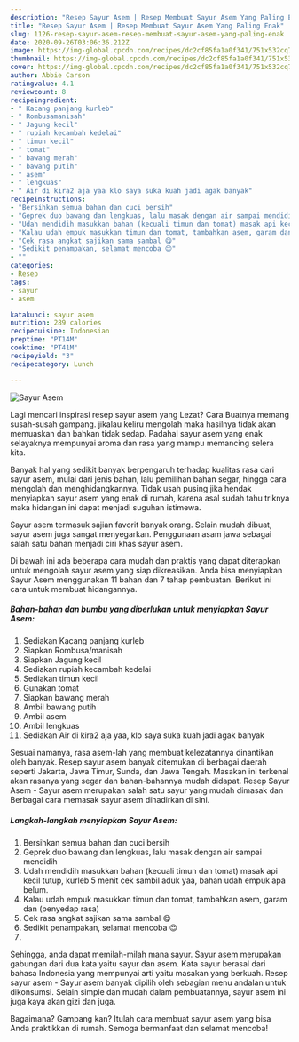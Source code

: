 ```yaml
---
description: "Resep Sayur Asem | Resep Membuat Sayur Asem Yang Paling Enak"
title: "Resep Sayur Asem | Resep Membuat Sayur Asem Yang Paling Enak"
slug: 1126-resep-sayur-asem-resep-membuat-sayur-asem-yang-paling-enak
date: 2020-09-26T03:06:36.212Z
image: https://img-global.cpcdn.com/recipes/dc2cf85fa1a0f341/751x532cq70/sayur-asem-foto-resep-utama.jpg
thumbnail: https://img-global.cpcdn.com/recipes/dc2cf85fa1a0f341/751x532cq70/sayur-asem-foto-resep-utama.jpg
cover: https://img-global.cpcdn.com/recipes/dc2cf85fa1a0f341/751x532cq70/sayur-asem-foto-resep-utama.jpg
author: Abbie Carson
ratingvalue: 4.1
reviewcount: 8
recipeingredient:
- " Kacang panjang kurleb"
- " Rombusamanisah"
- " Jagung kecil"
- " rupiah kecambah kedelai"
- " timun kecil"
- " tomat"
- " bawang merah"
- " bawang putih"
- " asem"
- " lengkuas"
- " Air di kira2 aja yaa klo saya suka kuah jadi agak banyak"
recipeinstructions:
- "Bersihkan semua bahan dan cuci bersih"
- "Geprek duo bawang dan lengkuas, lalu masak dengan air sampai mendidih"
- "Udah mendidih masukkan bahan (kecuali timun dan tomat) masak api kecil tutup, kurleb 5 menit cek sambil aduk yaa, bahan udah empuk apa belum."
- "Kalau udah empuk masukkan timun dan tomat, tambahkan asem, garam dan (penyedap rasa)"
- "Cek rasa angkat sajikan sama sambal 😋"
- "Sedikit penampakan, selamat mencoba 😌"
- ""
categories:
- Resep
tags:
- sayur
- asem

katakunci: sayur asem 
nutrition: 289 calories
recipecuisine: Indonesian
preptime: "PT14M"
cooktime: "PT41M"
recipeyield: "3"
recipecategory: Lunch

---
```



![Sayur Asem](https://img-global.cpcdn.com/recipes/dc2cf85fa1a0f341/751x532cq70/sayur-asem-foto-resep-utama.jpg)

Lagi mencari inspirasi resep sayur asem yang Lezat? Cara Buatnya memang susah-susah gampang. jikalau keliru mengolah maka hasilnya tidak akan memuaskan dan bahkan tidak sedap. Padahal sayur asem yang enak selayaknya mempunyai aroma dan rasa yang mampu memancing selera kita.

Banyak hal yang sedikit banyak berpengaruh terhadap kualitas rasa dari sayur asem, mulai dari jenis bahan, lalu pemilihan bahan segar, hingga cara mengolah dan menghidangkannya. Tidak usah pusing jika hendak menyiapkan sayur asem yang enak di rumah, karena asal sudah tahu triknya maka hidangan ini dapat menjadi suguhan istimewa.

Sayur asem termasuk sajian favorit banyak orang. Selain mudah dibuat, sayur asem juga sangat menyegarkan. Penggunaan asam jawa sebagai salah satu bahan menjadi ciri khas sayur asem.


Di bawah ini ada beberapa cara mudah dan praktis yang dapat diterapkan untuk mengolah sayur asem yang siap dikreasikan. Anda bisa menyiapkan Sayur Asem menggunakan 11 bahan dan 7 tahap pembuatan. Berikut ini cara untuk membuat hidangannya.

<!--inarticleads1-->

##### Bahan-bahan dan bumbu yang diperlukan untuk menyiapkan Sayur Asem:

1. Sediakan  Kacang panjang kurleb
1. Siapkan  Rombusa/manisah
1. Siapkan  Jagung kecil
1. Sediakan  rupiah kecambah kedelai
1. Sediakan  timun kecil
1. Gunakan  tomat
1. Siapkan  bawang merah
1. Ambil  bawang putih
1. Ambil  asem
1. Ambil  lengkuas
1. Sediakan  Air di kira2 aja yaa, klo saya suka kuah jadi agak banyak


Sesuai namanya, rasa asem-lah yang membuat kelezatannya dinantikan oleh banyak. Resep sayur asem banyak ditemukan di berbagai daerah seperti Jakarta, Jawa Timur, Sunda, dan Jawa Tengah. Masakan ini terkenal akan rasanya yang segar dan bahan-bahannya mudah didapat. Resep Sayur Asem - Sayur asem merupakan salah satu sayur yang mudah dimasak dan Berbagai cara memasak sayur asem dihadirkan di sini. 

<!--inarticleads2-->

##### Langkah-langkah menyiapkan Sayur Asem:

1. Bersihkan semua bahan dan cuci bersih
1. Geprek duo bawang dan lengkuas, lalu masak dengan air sampai mendidih
1. Udah mendidih masukkan bahan (kecuali timun dan tomat) masak api kecil tutup, kurleb 5 menit cek sambil aduk yaa, bahan udah empuk apa belum.
1. Kalau udah empuk masukkan timun dan tomat, tambahkan asem, garam dan (penyedap rasa)
1. Cek rasa angkat sajikan sama sambal 😋
1. Sedikit penampakan, selamat mencoba 😌
1. 


Sehingga, anda dapat memilah-milah mana sayur. Sayur asem merupakan gabungan dari dua kata yaitu sayur dan asem. Kata sayur berasal dari bahasa Indonesia yang mempunyai arti yaitu masakan yang berkuah. Resep sayur asem - Sayur asem banyak dipilih oleh sebagian menu andalan untuk dikonsumsi. Selain simple dan mudah dalam pembuatannya, sayur asem ini juga kaya akan gizi dan juga. 

Bagaimana? Gampang kan? Itulah cara membuat sayur asem yang bisa Anda praktikkan di rumah. Semoga bermanfaat dan selamat mencoba!
